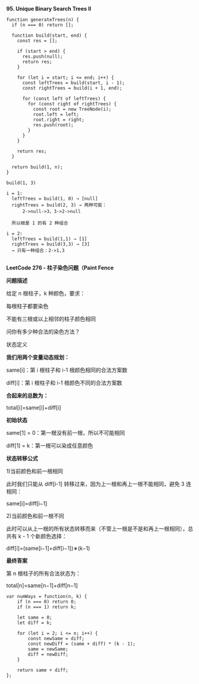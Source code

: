 **95. Unique Binary Search Trees II**

```
function generateTrees(n) {
  if (n === 0) return [];

  function build(start, end) {
    const res = [];

    if (start > end) {
      res.push(null);
      return res;
    }

    for (let i = start; i <= end; i++) {
      const leftTrees = build(start, i - 1);
      const rightTrees = build(i + 1, end);

      for (const left of leftTrees) {
        for (const right of rightTrees) {
          const root = new TreeNode(i);
          root.left = left;
          root.right = right;
          res.push(root);
        }
      }
    }

    return res;
  }

  return build(1, n);
}

```
```
build(1, 3)

i = 1:
  leftTrees = build(1, 0) → [null]
  rightTrees = build(2, 3) → 两种可能：
      2->null->3，3->2->null

  所以根是 1 的有 2 种组合

i = 2:
  leftTrees = build(1,1) → [1]
  rightTrees = build(3,3) → [3]
  → 只有一种组合：2->1,3


```

 
**LeetCode 276 - 柱子染色问题（Paint Fence**       


**问题描述**       
 
给定 n 根柱子，k 种颜色，要求：    

每根柱子都要染色       
     
不能有三根或以上相邻的柱子颜色相同      

问你有多少种合法的染色方法？
             
状态定义     
 
**我们用两个变量动态规划：**    

same[i]：第 i 根柱子和 i-1 根颜色相同的合法方案数     

diff[i]：第 i 根柱子和 i-1 根颜色不同的合法方案数       

**合起来的总数为：**

total[i]=same[i]+diff[i]      

**初始状态**        

same[1] = 0：第一根没有前一根，所以不可能相同      

diff[1] = k：第一根可以染成任意颜色         
 
**状态转移公式**          

1)当前颜色和前一根相同       

此时我们只能从 diff[i-1] 转移过来，因为上一根和再上一根不能相同，避免 3 连相同： 

same[i]=diff[i−1]       

2)当前颜色和前一根不同       

此时可以从上一根的所有状态转移而来（不管上一根是不是和再上一根相同），总共有 k - 1 个新颜色选择：      
 
diff[i]=(same[i−1]+diff[i−1])∗(k−1)        

**最终答案**       

第 n 根柱子的所有合法状态为：       

total[n]=same[n−1]+diff[n−1]            
          

````
var numWays = function(n, k) {
    if (n === 0) return 0;
    if (n === 1) return k;

    let same = 0;
    let diff = k;

    for (let i = 2; i <= n; i++) {
        const newSame = diff;
        const newDiff = (same + diff) * (k - 1);
        same = newSame;
        diff = newDiff;
    }

    return same + diff;
};
````








